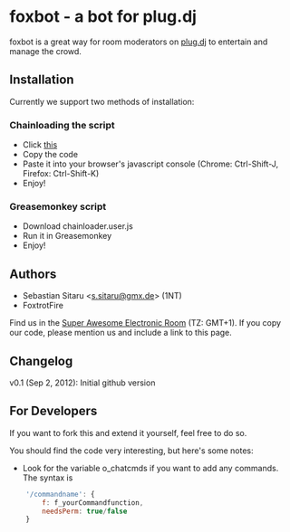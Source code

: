 ﻿foxbot - a bot for plug.dj
==========================
foxbot is a great way for room moderators on [plug.dj](http://plug.dj) to entertain and manage the crowd.

Installation
------------
Currently we support two methods of installation:

### Chainloading the script ###
* Click <a href="https://raw.github.com/ssitaru/foxbot/master/chainloader.js" target="_blank">this</a>
* Copy the code
* Paste it into your browser's javascript console (Chrome: Ctrl-Shift-J, Firefox: Ctrl-Shift-K)
* Enjoy!

### Greasemonkey script ####
* Download chainloader.user.js
* Run it in Greasemonkey
* Enjoy!

Authors
-------
* Sebastian Sitaru &lt;s.sitaru@gmx.de&gt; (1NT)
* FoxtrotFire

Find us in the [Super Awesome Electronic Room](http://www.plug.dj/super-awesome-edm-room-2/) (TZ: GMT+1).
If you copy our code, please mention us and include a link to this page.

Changelog
---------
v0.1 (Sep 2, 2012): Initial github version


For Developers
--------------
If you want to fork this and extend it yourself, feel free to do so.

You should find the code very interesting, but here's some notes:
* Look for the variable o_chatcmds if you want to add any commands. The syntax is
```javascript
	'/commandname': {
		f: f_yourCommandfunction,
		needsPerm: true/false
	}
```
